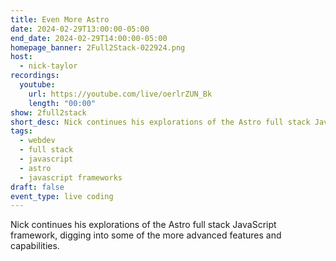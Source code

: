 ```yaml
---
title: Even More Astro
date: 2024-02-29T13:00:00-05:00
end_date: 2024-02-29T14:00:00-05:00
homepage_banner: 2Full2Stack-022924.png
host:
  - nick-taylor
recordings:
  youtube:
    url: https://youtube.com/live/oerlrZUN_Bk
    length: "00:00"
show: 2full2stack
short_desc: Nick continues his explorations of the Astro full stack JavaScript framework, digging into some of the more advanced features and capabilities.
tags:
  - webdev
  - full stack
  - javascript
  - astro
  - javascript frameworks
draft: false
event_type: live coding
---
```


Nick continues his explorations of the Astro full stack JavaScript framework, digging into some of the more advanced features and capabilities.
